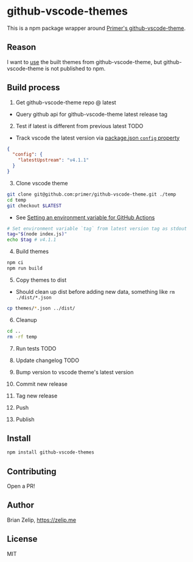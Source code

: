 # github-vscode-themes

This is a npm package wrapper around [Primer's github-vscode-theme](https://github.com/primer/github-vscode-theme).

## Reason

I want to [use](https://github.com/brianzelip/hyper-github-dark-dimmed) the built themes from github-vscode-theme, but github-vscode-theme is not published to npm.

## Build process

1. Get github-vscode-theme repo @ latest

- Query github api for github-vscode-theme latest release tag

2. Test if latest is different from previous latest TODO

- Track vscode the latest version via [package.json `config` property](https://docs.npmjs.com/cli/v7/configuring-npm/package-json#config)

```json
{
  "config": {
    "latestUpstream": "v4.1.1"
  }
}
```

3. Clone vscode theme

```bash
git clone git@github.com:primer/github-vscode-theme.git ./temp
cd temp
git checkout $LATEST
```

- See [Setting an environment variable for GitHub Actions](https://docs.github.com/en/actions/reference/workflow-commands-for-github-actions#setting-an-environment-variable)

```bash
# Set environment variable `tag` from latest version tag as stdout
tag="$(node index.js)"
echo $tag # v4.1.1
```

4. Build themes

```bash
npm ci
npm run build
```

5. Copy themes to dist

- Should clean up dist before adding new data, something like `rm ./dist/*.json`

```bash
cp themes/*.json ../dist/
```

6. Cleanup

```bash
cd ..
rm -rf temp
```

7. Run tests TODO

8. Update changelog TODO

9. Bump version to vscode theme's latest version

10. Commit new release

11. Tag new release

12. Push

13. Publish

## Install

```bash
npm install github-vscode-themes
```

## Contributing

Open a PR!

## Author

Brian Zelip, https://zelip.me

## License

MIT
